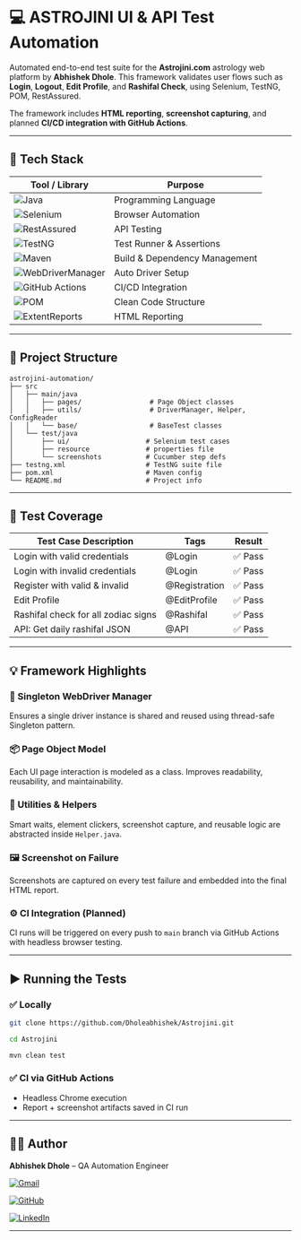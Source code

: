# 💻 ASTROJINI UI & API Test Automation

Automated end-to-end test suite for the **Astrojini.com** astrology web platform by **Abhishek Dhole**.
This framework validates user flows such as **Login**, **Logout**, **Edit Profile**, and **Rashifal Check**, using Selenium, TestNG, POM, RestAssured.

The framework includes **HTML reporting**, **screenshot capturing**, and planned **CI/CD integration with GitHub Actions**.

---

## 🧰 Tech Stack

| Tool / Library | Purpose |
| -------------- | -------- |
| ![Java](https://img.shields.io/badge/Java-17%2B-orange?logo=java&logoColor=white) | Programming Language |
| ![Selenium](https://img.shields.io/badge/Selenium-WebDriver-green?logo=selenium&logoColor=white) | Browser Automation |
| ![RestAssured](https://img.shields.io/badge/RestAssured-API%20Testing-blue) | API Testing |
| ![TestNG](https://img.shields.io/badge/TestNG-Framework-brightgreen) | Test Runner & Assertions |
| ![Maven](https://img.shields.io/badge/Maven-Build%20%26%20Dependency-red?logo=apache-maven&logoColor=white) | Build & Dependency Management |
| ![WebDriverManager](https://img.shields.io/badge/WebDriverManager-Driver%20Setup-lightgrey) | Auto Driver Setup |
| ![GitHub Actions](https://img.shields.io/badge/GitHub-Actions-blue?logo=githubactions&logoColor=white) | CI/CD Integration |
| ![POM](https://img.shields.io/badge/Design-Page%20Object%20Model-purple) | Clean Code Structure |
| ![ExtentReports](https://img.shields.io/badge/Reports-ExtentReports-orange) | HTML Reporting |


---

## 📂 Project Structure

```
astrojini-automation/
├── src
│   ├── main/java
│   │   ├── pages/                 # Page Object classes
│   │   ├── utils/                 # DriverManager, Helper, ConfigReader
│   │   └── base/                  # BaseTest classes
│   └── test/java
│       ├── ui/                   # Selenium test cases
│       ├── resource              # properties file
│       └── screenshots           # Cucumber step defs                     
├── testng.xml                    # TestNG suite file
├── pom.xml                       # Maven config
└── README.md                     # Project info
```

---

## 🧪 Test Coverage

| Test Case Description               | Tags            | Result   |
| ----------------------------------- | ---------       | -------  |
| Login with valid credentials        | @Login          | ✅ Pass |
| Login with invalid credentials      | @Login          | ✅ Pass |
| Register with valid & invalid       | @Registration   | ✅ Pass |
| Edit Profile                        | @EditProfile    | ✅ Pass |
| Rashifal check for all zodiac signs | @Rashifal       | ✅ Pass |
| API: Get daily rashifal JSON        | @API            | ✅ Pass |

---

## 💡 Framework Highlights

### 📌 Singleton WebDriver Manager

Ensures a single driver instance is shared and reused using thread-safe Singleton pattern.

### 📦 Page Object Model

Each UI page interaction is modeled as a class. Improves readability, reusability, and maintainability.

### 🧠 Utilities & Helpers

Smart waits, element clickers, screenshot capture, and reusable logic are abstracted inside `Helper.java`.

### 🖼️ Screenshot on Failure

Screenshots are captured on every test failure and embedded into the final HTML report.

### ⚙️ CI Integration (Planned)

CI runs will be triggered on every push to `main` branch via GitHub Actions with headless browser testing.

---

## ▶️ Running the Tests

### ✅ Locally

```bash
git clone https://github.com/Dholeabhishek/Astrojini.git
```
```bash
cd Astrojini
```
```bash
mvn clean test
```

### ✅ CI via GitHub Actions

* Headless Chrome execution
* Report + screenshot artifacts saved in CI run

---

## 👨‍💻 Author

**Abhishek Dhole** – QA Automation Engineer  

[![Gmail](https://img.shields.io/badge/Email-dholeabhishek9%40gmail.com-red?logo=gmail&logoColor=white)](mailto:dholeabhishek9@gmail.com)

[![GitHub](https://img.shields.io/badge/GitHub-Dholeabhishek-black?logo=github)](https://github.com/Dholeabhishek)

[![LinkedIn](https://img.shields.io/badge/LinkedIn-Abhishek%20Dhole-blue?logo=linkedin)](https://www.linkedin.com/in/abhishek-dhole-723001129/) 

---

